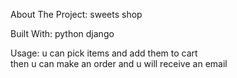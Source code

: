About The Project:
sweets shop

Built With:
python
django

Usage:
u can pick items and add them to cart \
then u can make an order and u will receive an email 